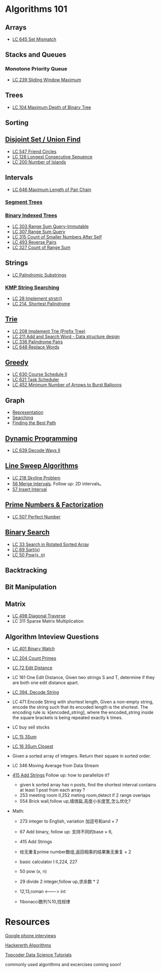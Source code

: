 # Algorithms 101

## Arrays
* [LC 645 Set Mismatch](https://leetcode.com/contest/leetcode-weekly-contest-42/problems/set-mismatch/)

## Stacks and Queues
### Monotone Priority Queue
* [LC 239 Sliding Window Maximum ](https://leetcode.com/problems/sliding-window-maximum/description/)

## Trees
* [LC 104 Maximum Depth of Binary Tree](https://leetcode.com/problems/maximum-depth-of-binary-tree/#/description)

## Sorting

## [Disjoint Set / Union Find](https://www.topcoder.com/community/data-science/data-science-tutorials/disjoint-set-data-structures/)
* [LC 547 Friend Circles](https://leetcode.com/problems/friend-circles/#/description)
* [LC 128 Longest Consecutive Sequence](https://leetcode.com/problems/longest-consecutive-sequence/#/description)
* [LC 200 Number of Islands](https://leetcode.com/problems/number-of-islands/description/)

## Intervals
* [LC 646 Maximum Length of Pair Chain](https://leetcode.com/contest/leetcode-weekly-contest-42/problems/maximum-length-of-pair-chain/)

### [Segment Trees](https://www.topcoder.com/community/data-science/data-science-tutorials/range-minimum-query-and-lowest-common-ancestor/)
### [Binary Indexed Trees](https://www.topcoder.com/community/data-science/data-science-tutorials/binary-indexed-trees/)
* [LC 303 Range Sum Query-Immutable](https://leetcode.com/problems/range-sum-query-immutable/#/description)
* [LC 307 Range Sum Query](https://leetcode.com/problems/range-sum-query-mutable/#/description)
* [LC 315 Count of Smaller Numbers After Self](https://leetcode.com/problems/count-of-smaller-numbers-after-self/#/description)
* [LC 493 Reverse Pairs](https://leetcode.com/problems/reverse-pairs/#/description)
* [LC 327 Count of Range Sum](https://leetcode.com/problems/count-of-range-sum/#/description)
  
## Strings
* [LC Palindromic Substrings](https://leetcode.com/contest/leetcode-weekly-contest-42/problems/palindromic-substrings/)
### [KMP String Searching](https://www.topcoder.com/community/data-science/data-science-tutorials/introduction-to-string-searching-algorithms/)
* [LC 28 Implement strstr()](https://leetcode.com/problems/implement-strstr/#/description)
* [LC 214. Shortest Palindrome](https://leetcode.com/problems/shortest-palindrome/#/description)
  
## [Trie](https://www.topcoder.com/community/data-science/data-science-tutorials/using-tries/)
* [LC 208 Implement Trie (Prefix Tree)](https://leetcode.com/problems/implement-trie-prefix-tree/#/description)
* [LC 211 Add and Search Word - Data structure design](https://leetcode.com/problems/add-and-search-word-data-structure-design/#/description)
* [LC 336 Palindrome Pairs](https://leetcode.com/problems/palindrome-pairs/#/description)
* [LC 648 Replace Words](https://leetcode.com/contest/leetcode-weekly-contest-42/problems/replace-words/)

## [Greedy](https://www.topcoder.com/community/data-science/data-science-tutorials/greedy-is-good/)
* [LC 630 Course Schedule II](https://leetcode.com/problems/course-schedule-iii/#/description)
* [LC 621 Task Scheduler](https://leetcode.com/problems/task-scheduler/#/description)
* [LC 452 Minimum Number of Arrows to Burst Balloons](https://leetcode.com/problems/minimum-number-of-arrows-to-burst-balloons/#/description)

## Graph
* [Representation](https://www.topcoder.com/community/data-science/data-science-tutorials/introduction-to-graphs-and-their-data-structures-section-1/)
* [Searching](https://www.topcoder.com/community/data-science/data-science-tutorials/introduction-to-graphs-and-their-data-structures-section-2/)
* [Finding the Best Path](https://www.topcoder.com/community/data-science/data-science-tutorials/introduction-to-graphs-and-their-data-structures-section-3/)

## [Dynamic Programming](https://www.topcoder.com/community/data-science/data-science-tutorials/dynamic-programming-from-novice-to-advanced/)
* [LC 639 Decode Ways II](https://leetcode.com/problems/decode-ways-ii/#/description)

## [Line Sweep Algorithms](https://www.topcoder.com/community/data-science/data-science-tutorials/line-sweep-algorithms/)
* [LC 218 Skyline Problem](https://leetcode.com/problems/the-skyline-problem/#/description)
* [56 Merge Intervals](https://leetcode.com/problems/merge-intervals/#/description). Follow up: 2D intervals。
* [57 Insert Interval](https://leetcode.com/problems/insert-interval/#/description)

## [Prime Numbers & Factorization](https://www.topcoder.com/community/data-science/data-science-tutorials/prime-numbers-factorization-and-euler-function/)
* [LC 507 Perfect Number](https://leetcode.com/problems/perfect-number/#/description)

## [Binary Search](https://www.topcoder.com/community/data-science/data-science-tutorials/binary-search/)
* [LC 33 Search in Rotated Sorted Array](https://leetcode.com/problems/search-in-rotated-sorted-array/#/description)
* [LC 69 Sqrt(x)](https://leetcode.com/problems/sqrtx/#/description)
* [LC 50 Pow(x, n)](https://leetcode.com/problems/powx-n/#/description)

## Backtracking

## Bit Manipulation

## Matrix
* [LC 498 Diagonal Traverse](https://leetcode.com/problems/diagonal-traverse/#/description)
* LC 311 Sparse Matrix Multiplication

## Algorithm Inteview Questions
* [LC 401 Binary Watch](https://leetcode.com/problems/binary-watch/#/description)
* [LC 204 Count Primes](https://leetcode.com/problems/count-primes/#/description)
* [LC 72 Edit Distance](https://leetcode.com/problems/edit-distance/#/description)
* LC 161 One Edit Distance, Given two strings S and T, determine if they are both one edit distance apart.
* [LC 394. Decode String](https://leetcode.com/problems/decode-string/#/description)
* LC 471 Encode String with shortest length, Given a non-empty string, encode the string such that its encoded length is the shortest. The encoding rule is: k[encoded_string], where the encoded_string inside the square brackets is being repeated exactly k times.
* LC buy sell stocks
* [LC 15 3Sum](https://leetcode.com/problems/3sum/#/description)
* [LC 16 3Sum Closest](https://leetcode.com/problems/3sum-closest/#/description)
* Given a sorted array of integers. Return their square in sorted order.
* LC 346 Moving Average from Data Stream
* [415 Add Strings](https://leetcode.com/problems/add-strings/#/description) Follow up: how to parallelize it?

  * given k sorted array has n posts, find the shortest interval contains at least 1 post from each array ?
  * 253 meeting room II,252 meting room,detect if 2 range overlaps
  * 554 Brick wall,follow up,墙很扁,高度小长度宽,怎么优化?
* Math:
  * 273 integer to English, variation 加逗号和and × 7
  * 67 Add binary, follow up: 支持不同的base × 6,
  * 415 Add Strings
 
  * 给无重复prime number数组,返回相乘的结果集无重复 × 2
  * basic calculator I II,224, 227
  * 50 pow (x, n)
  * 29 divide 2 integer,follow up,求余数 * 2
  * 12,13,roman <---> int
  * fibonacci数列%10,找规律
    
# Resources
[Google phone interviews](https://github.com/jeromejj/GooglePhoneScreenBible/blob/master/GooglePhoneScreenBible.md)

[Hackererth Algorithms](https://www.hackerearth.com/practice/algorithms/graphs/graph-representation/tutorial/)

[Topcoder Data Science Tutorials](https://www.topcoder.com/community/data-science/data-science-tutorials/)



commonly used algorithms and excercises coming soon!
